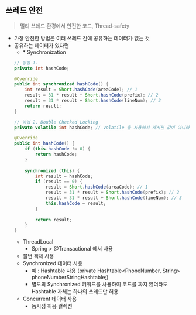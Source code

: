 ## 쓰레드 안전
> 멀티 쓰레드 환경에서 안전한 코드, Thread-safety

- 가장 안전한 방법은 여러 쓰레드 간에 공유하는 데이터가 없는 것
- 공유하는 데이터가 있다면
    - \* Synchronization
    ````java
    // 방법 1.
    private int hashCode; 

    @Override
    public int synchronized hashCode() {
        int result = Short.hashCode(areaCode); // 1
        result = 31 * result + Short.hashCode(prefix); // 2
        result = 31 * result + Short.hashCode(lineNum); // 3
        return result;    
    }
    ````
    ````java
    // 방법 2. Double Checked Locking
    private volatile int hashCode; // volatile 을 사용해서 캐시된 값이 아니라 메인 메모리에 최근 업데이트 된 값을 참조

    @Override
    public int hashCode() {
        if (this.hashCode != 0) {
            return hashCode;  
        }
      
        synchronized (this) {
            int result = hashCode;
            if (result == 0) {
                result = Short.hashCode(areaCode); // 1
                result = 31 * result + Short.hashCode(prefix); // 2
                result = 31 * result + Short.hashCode(lineNum); // 3
                this.hashCode = result;            
            }
            
            return result;    
        }
    }
    ````
    - ThreadLocal
        - Spring > @Transactional 에서 사용
    - 불변 객체 사용
    - Synchronized 데이터 사용
        - 예 : Hashtable 사용 (private Hashtable<PhoneNumber, String> phoneNumberStringHashtable;)
        - 별도의 Synchronized 키워드를 사용하여 코드를 짜지 않더라도 Hashtable 자체는 하나의 쓰레드만 허용 
    - Concurrent 데이터 사용
        - 동시성 허용 컬렉션